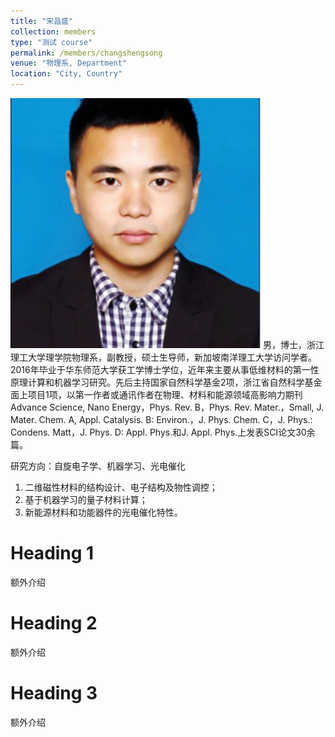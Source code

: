 ```yaml
---
title: "宋昌盛"
collection: members
type: "测试 course"
permalink: /members/changshengsong
venue: "物理系, Department"
location: "City, Country"
---
```


<img src='/images/people/changshengsong.png' width='400' >
男，博士，浙江理工大学理学院物理系，副教授，硕士生导师，新加坡南洋理工大学访问学者。2016年毕业于华东师范大学获工学博士学位，近年来主要从事低维材料的第一性原理计算和机器学习研究。先后主持国家自然科学基金2项，浙江省自然科学基金面上项目1项，以第一作者或通讯作者在物理、材料和能源领域高影响力期刊Advance Science, Nano Energy，Phys. Rev. B，Phys. Rev. Mater.，Small, J. Mater. Chem. A, Appl. Catalysis. B: Environ.，J. Phys. Chem. C，J. Phys.: Condens. Matt，J. Phys. D: Appl. Phys.和J. Appl. Phys.上发表SCI论文30余篇。

研究方向：自旋电子学、机器学习、光电催化
1. 二维磁性材料的结构设计、电子结构及物性调控；
2. 基于机器学习的量子材料计算；
3. 新能源材料和功能器件的光电催化特性。

Heading 1
======
额外介绍

Heading 2
======
额外介绍

Heading 3
======
额外介绍
